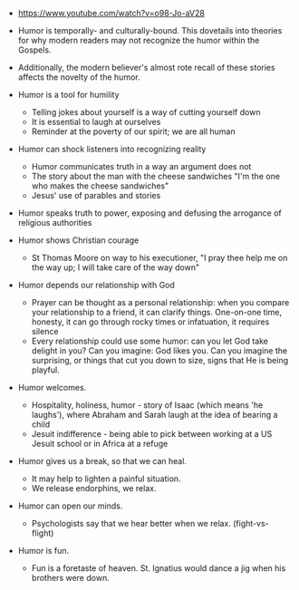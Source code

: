 - https://www.youtube.com/watch?v=o98-Jo-aV28

- Humor is temporally- and culturally-bound. This dovetails into theories for why modern readers may not recognize the humor within the Gospels.
- Additionally, the modern believer's almost rote recall of these stories affects the novelty of the humor.

- Humor is a tool for humility
    - Telling jokes about yourself is a way of cutting yourself down
    - It is essential to laugh at ourselves
    - Reminder at the poverty of our spirit; we are all human

- Humor can shock listeners into recognizing reality
    - Humor communicates truth in a way an argument does not
    - The story about the man with the cheese sandwiches
        "I'm the one who makes the cheese sandwiches"
    - Jesus' use of parables and stories

- Humor speaks truth to power, exposing and defusing the arrogance of religious authorities

- Humor shows Christian courage
    - St Thomas Moore on way to his executioner, "I pray thee help me on the way up; I will take care of the way down"

- Humor depends our relationship with God
    - Prayer can be thought as a personal relationship: when you compare your relationship to a friend, it can clarify things.
    One-on-one time, honesty, it can go through rocky times or infatuation, it requires silence
    - Every relationship could use some humor: can you let God take delight in you?
    Can you imagine: God likes you.
    Can you imagine the surprising, or things that cut you down to size, signs that He is being playful.

- Humor welcomes.
    - Hospitality, holiness, humor - story of Isaac (which means 'he laughs'), where Abraham and Sarah laugh at the idea of bearing a child
    - Jesuit indifference - being able to pick between working at a US Jesuit school or in Africa at a refuge

- Humor gives us a break, so that we can heal.
    - It may help to lighten a painful situation.
    - We release endorphins, we relax.

- Humor can open our minds.
    - Psychologists say that we hear better when we relax. (fight-vs-flight)

- Humor is fun.
    - Fun is a foretaste of heaven.
    St. Ignatius would dance a jig when his brothers were down.
